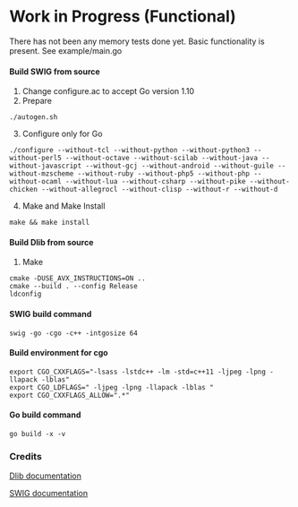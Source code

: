 # Work in Progress (Functional)
There has not been any memory tests done yet. Basic functionality is present. See example/main.go

#### Build SWIG from source
1. Change configure.ac to accept Go version 1.10
2. Prepare
```shell
./autogen.sh
```
3. Configure only for Go
```shell
./configure --without-tcl --without-python --without-python3 --without-perl5 --without-octave --without-scilab --without-java --without-javascript --without-gcj --without-android --without-guile --without-mzscheme --without-ruby --without-php5 --without-php --without-ocaml --without-lua --without-csharp --without-pike --without-chicken --without-allegrocl --without-clisp --without-r --without-d
```
4. Make and Make Install
```shell
make && make install
```

#### Build Dlib from source
1. Make
```shell
cmake -DUSE_AVX_INSTRUCTIONS=ON ..
cmake --build . --config Release
ldconfig
```

#### SWIG build command
```shell
swig -go -cgo -c++ -intgosize 64
```

#### Build environment for cgo
```shell
export CGO_CXXFLAGS="-lsass -lstdc++ -lm -std=c++11 -ljpeg -lpng -llapack -lblas"
export CGO_LDFLAGS=" -ljpeg -lpng -llapack -lblas "
export CGO_CXXFLAGS_ALLOW=".*"
```

#### Go build command
```shell
go build -x -v
```

### Credits



[Dlib documentation](http://www.dlib.net)

[SWIG documentation](http://www.swig.org/Doc3.0/Go.html)
